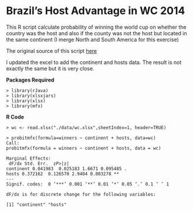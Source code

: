 Brazil’s Host Advantage in WC 2014
==

This R script calculate probability of winning the world cup on whether the country was the host and also if the county was not the host but located in the same continent (I merge North and South America for this exercise)

The original source of this script [here](http://diffuseprior.wordpress.com/2014/06/13/brazils-host-advantage/)

I updated the excel to add the continent and hosts data. The result is not exactly the same but it is very close.

**Packages Required**

    > library(rJava)
    > library(xlsxjars)
    > library(xlsx)
    > library(mfx)
 

**R Code**

    > wc <- read.xlsx("./data/wc.xlsx",sheetIndex=1, header=TRUE)
 
    > probitmfx(formula=winners ~ continent + hosts, data=wc)
    Call:
    probitmfx(formula = winners ~ continent + hosts, data = wc)
    
    Marginal Effects:
     dF/dx Std. Err.  zP>|z|   
    continent 0.041983  0.025183 1.6671 0.095485 . 
    hosts 0.372162  0.126570 2.9404 0.003278 **
    ---
    Signif. codes:  0 ‘***’ 0.001 ‘**’ 0.01 ‘*’ 0.05 ‘.’ 0.1 ‘ ’ 1
    
    dF/dx is for discrete change for the following variables:
    
    [1] "continent" "hosts"
